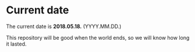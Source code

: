 # Current date

The current date is **2018.05.18.** (YYYY.MM.DD.)

This repository will be good when the world ends, so we will know how long it lasted.